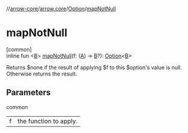 //[arrow-core](../../../index.md)/[arrow.core](../index.md)/[Option](index.md)/[mapNotNull](map-not-null.md)

# mapNotNull

[common]\
inline fun &lt;[B](map-not-null.md)&gt; [mapNotNull](map-not-null.md)(f: ([A](index.md)) -&gt; [B](map-not-null.md)?): [Option](index.md)&lt;[B](map-not-null.md)&gt;

Returns $none if the result of applying $f to this $option's value is null. Otherwise returns the result.

## Parameters

common

| | |
|---|---|
| f | the function to apply. |
